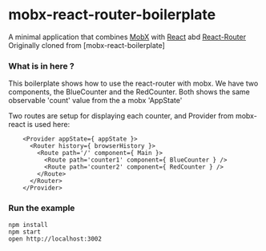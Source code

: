 mobx-react-router-boilerplate
=============================

A minimal application that combines [MobX](https://mobxjs.github.io/mobx) with [React](https://facebook.github.io/react) abd [React-Router](https://github.com/ReactTraining/react-router) Originally cloned from [mobx-react-boilerplate]

### What is in here ?
This boilerplate shows how to use the react-router with mobx.
We have two components, the BlueCounter and the RedCounter. Both  shows the same observable 'count' value from the a mobx 'AppState'

Two routes are setup for displaying each counter, and Provider from mobx-react is used here:
```
    <Provider appState={ appState }>
      <Router history={ browserHistory }>
        <Route path='/' component={ Main }>
          <Route path='counter1' component={ BlueCounter } />
          <Route path='counter2' component={ RedCounter } />
        </Route>
      </Router>
    </Provider>
```

### Run the example

```
npm install
npm start
open http://localhost:3002
```